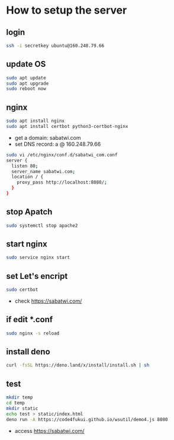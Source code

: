 # How to setup the server

## login

```sh
ssh -i secretkey ubuntu@160.248.79.66
```

## update OS

```sh
sudo apt update
sudo apt upgrade
sudo reboot now
```
## nginx

```sh
sudo apt install nginx
sudo apt install certbot python3-certbot-nginx
```

- get a domain: sabatwi.com
- set DNS record: a @ 160.248.79.66

```sh
sudo vi /etc/nginx/conf.d/sabatwi_com.conf
server {
  listen 80;
  server_name sabatwi.com;
  location / {
    proxy_pass http://localhost:8080/;
  }
}
```

## stop Apatch

```sh
sudo systemctl stop apache2
```

## start nginx

```sh
sudo service nginx start
```

## set Let's encript

```sh
sudo certbot
```

- check https://sabatwi.com/

## if edit *.conf

```sh
sudo nginx -s reload
```

## install deno

```sh
curl -fsSL https://deno.land/x/install/install.sh | sh
```

## test

```sh
mkdir temp
cd temp
mkdir static
echo test > static/index.html
deno run -A https://code4fukui.github.io/wsutil/demo4.js 8080
```
- access https://sabatwi.com/
